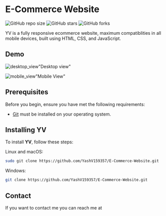 # E-Commerce Website

![GitHub repo size](https://img.shields.io/github/repo-size/codewithsadee/anon-ecommerce-website)
![GitHub stars](https://img.shields.io/github/stars/codewithsadee/anon-ecommerce-website?style=social)
![GitHub forks](https://img.shields.io/github/forks/codewithsadee/anon-ecommerce-website?style=social)

YV is a fully responsive ecommerce website, maximum compatiblities in all mobile devices, built using HTML, CSS, and JavaScript.

## Demo

![desktop_view](https://github.com/YashV159357/E-Commerce-Website/assets/147998419/376c3d30-79db-411d-8e4f-04018e5cabde )"Desktop view"

![mobile_view](https://github.com/YashV159357/E-Commerce-Website/assets/147998419/bbdc4f7b-a5bf-4ca2-9b6f-0122859e9199 )"Mobile View"



## Prerequisites

Before you begin, ensure you have met the following requirements:

* [Git](https://git-scm.com/downloads "Download Git") must be installed on your operating system.

## Installing YV

To install **YV**, follow these steps:

Linux and macOS:

```bash
sudo git clone https://github.com/YashV159357/E-Commerce-Website.git
```

Windows:

```bash
git clone https://github.com/YashV159357/E-Commerce-Website.git
```

## Contact

If you want to contact me you can reach me at 

